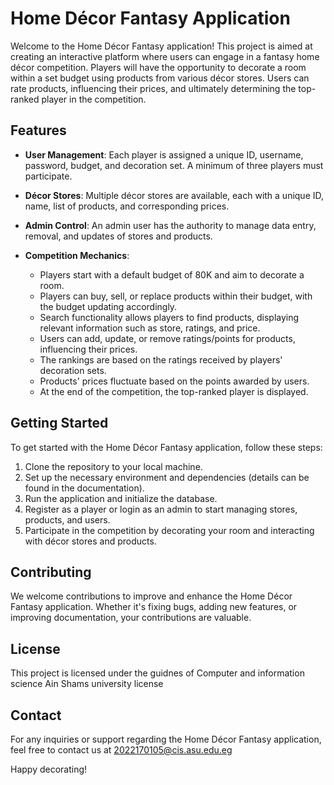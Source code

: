 # Home Décor Fantasy Application

Welcome to the Home Décor Fantasy application! This project is aimed at creating an interactive platform where users can engage in a fantasy home décor competition. Players will have the opportunity to decorate a room within a set budget using products from various décor stores. Users can rate products, influencing their prices, and ultimately determining the top-ranked player in the competition.

## Features

- **User Management**: Each player is assigned a unique ID, username, password, budget, and decoration set. A minimum of three players must participate.
  
- **Décor Stores**: Multiple décor stores are available, each with a unique ID, name, list of products, and corresponding prices.
  
- **Admin Control**: An admin user has the authority to manage data entry, removal, and updates of stores and products.
  
- **Competition Mechanics**:
  - Players start with a default budget of 80K and aim to decorate a room.
  - Players can buy, sell, or replace products within their budget, with the budget updating accordingly.
  - Search functionality allows players to find products, displaying relevant information such as store, ratings, and price.
  - Users can add, update, or remove ratings/points for products, influencing their prices.
  - The rankings are based on the ratings received by players' decoration sets.
  - Products' prices fluctuate based on the points awarded by users.
  - At the end of the competition, the top-ranked player is displayed.

## Getting Started

To get started with the Home Décor Fantasy application, follow these steps:

1. Clone the repository to your local machine.
2. Set up the necessary environment and dependencies (details can be found in the documentation).
3. Run the application and initialize the database.
4. Register as a player or login as an admin to start managing stores, products, and users.
5. Participate in the competition by decorating your room and interacting with décor stores and products.

## Contributing

We welcome contributions to improve and enhance the Home Décor Fantasy application. Whether it's fixing bugs, adding new features, or improving documentation, your contributions are valuable. 

## License

This project is licensed under the guidnes of Computer and information science  Ain Shams university license 
## Contact

For any inquiries or support regarding the Home Décor Fantasy application, feel free to contact us at 2022170105@cis.asu.edu.eg

Happy decorating!
